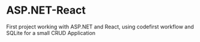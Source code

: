 # ASP.NET-React
First project working with ASP.NET and React, using codefirst workflow and SQLite for a small CRUD Application
